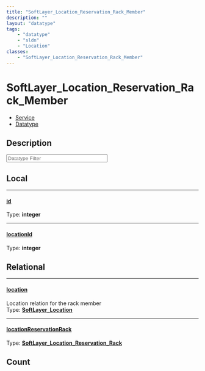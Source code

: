 ```yaml
---
title: "SoftLayer_Location_Reservation_Rack_Member"
description: ""
layout: "datatype"
tags:
    - "datatype"
    - "sldn"
    - "Location"
classes:
    - "SoftLayer_Location_Reservation_Rack_Member"
---
```


# SoftLayer_Location_Reservation_Rack_Member
<div id='service-datatype'>
    <ul id='sldn-reference-tabs'>
    <li id='service'> <a href='/reference/services/SoftLayer_Location_Reservation_Rack_Member' >Service</a></li>    <li id='datatype'> <a href='/reference/datatypes/SoftLayer_Location_Reservation_Rack_Member' >Datatype</a></li>
    </ul>
</div>

## Description 








<!-- Filer BEGIN -->
<div class="view-filters">
        <div class="clearfix">
            <div class="search-input-box">
                <input placeholder="Datatype Filter" onkeyup="titleSearch(inputId='prop-input', divId='properties', elementClass='prop-row')" 
                    type="text" id="prop-input" value="" size="30" maxlength="128" class="form-text">
            </div>
        </div>
</div>
<!-- Filer END -->

<div id="properties" class="content">
<div id="localProperties" class="prop-content" >

## Local
<div class="prop-row">

-----
[id]: #id
#### [id]
  
<span class="type-label">Type: </span>**integer**  



</div>
<div class="prop-row">

-----
[locationId]: #locationid
#### [locationId]
  
<span class="type-label">Type: </span>**integer**  



</div>
</div>
<!-- LOCAL PROPERTY END -->

<div id="relationalProperties"  class="prop-content" >

## Relational
<div class="prop-row">

-----
[location]: #location
#### [location]
Location relation for the rack member  
<span class="type-label">Type: </span>**<a href='/reference/datatypes/SoftLayer_Location'>SoftLayer_Location </a>**  



</div>
<div class="prop-row">

-----
[locationReservationRack]: #locationreservationrack
#### [locationReservationRack]
  
<span class="type-label">Type: </span>**<a href='/reference/datatypes/SoftLayer_Location_Reservation_Rack'>SoftLayer_Location_Reservation_Rack </a>**  



</div>

## Count
</div>


